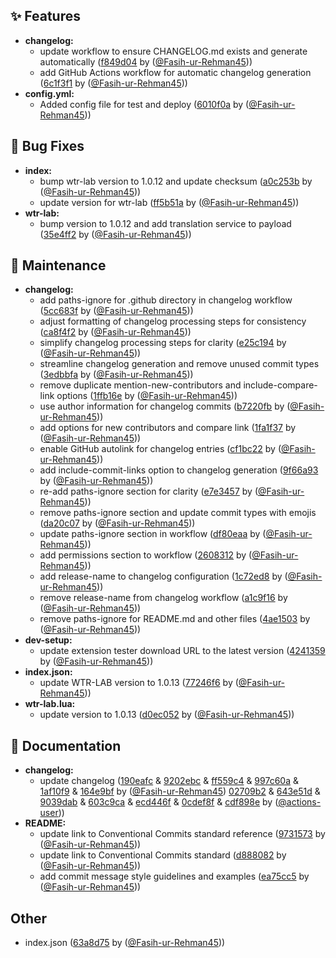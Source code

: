 ## ✨ Features
* **changelog:**
  * update workflow to ensure CHANGELOG.md exists and generate automatically ([f849d04](https://github.com/Fasih-ur-Rehman45/Extensions/commit/f849d04) by ([@Fasih-ur-Rehman45](https://github.com/Fasih-ur-Rehman45)))
  * add GitHub Actions workflow for automatic changelog generation ([6c1f3f1](https://github.com/Fasih-ur-Rehman45/Extensions/commit/6c1f3f1) by ([@Fasih-ur-Rehman45](https://github.com/Fasih-ur-Rehman45)))
* **config.yml:**
  * Added config file for test and deploy ([6010f0a](https://github.com/Fasih-ur-Rehman45/Extensions/commit/6010f0a) by ([@Fasih-ur-Rehman45](https://github.com/Fasih-ur-Rehman45)))

## 🐛 Bug Fixes
* **index:**
  * bump wtr-lab version to 1.0.12 and update checksum ([a0c253b](https://github.com/Fasih-ur-Rehman45/Extensions/commit/a0c253b) by ([@Fasih-ur-Rehman45](https://github.com/Fasih-ur-Rehman45)))
  * update version for wtr-lab ([ff5b51a](https://github.com/Fasih-ur-Rehman45/Extensions/commit/ff5b51a) by ([@Fasih-ur-Rehman45](https://github.com/Fasih-ur-Rehman45)))
* **wtr-lab:**
  * bump version to 1.0.12 and add translation service to payload ([35e4ff2](https://github.com/Fasih-ur-Rehman45/Extensions/commit/35e4ff2) by ([@Fasih-ur-Rehman45](https://github.com/Fasih-ur-Rehman45)))

## 🔧 Maintenance
* **changelog:**
  * add paths-ignore for .github directory in changelog workflow ([5cc683f](https://github.com/Fasih-ur-Rehman45/Extensions/commit/5cc683f) by ([@Fasih-ur-Rehman45](https://github.com/Fasih-ur-Rehman45)))
  * adjust formatting of changelog processing steps for consistency ([ca8f4f2](https://github.com/Fasih-ur-Rehman45/Extensions/commit/ca8f4f2) by ([@Fasih-ur-Rehman45](https://github.com/Fasih-ur-Rehman45)))
  * simplify changelog processing steps for clarity ([e25c194](https://github.com/Fasih-ur-Rehman45/Extensions/commit/e25c194) by ([@Fasih-ur-Rehman45](https://github.com/Fasih-ur-Rehman45)))
  * streamline changelog generation and remove unused commit types ([3edbbfa](https://github.com/Fasih-ur-Rehman45/Extensions/commit/3edbbfa) by ([@Fasih-ur-Rehman45](https://github.com/Fasih-ur-Rehman45)))
  * remove duplicate mention-new-contributors and include-compare-link options ([1ffb16e](https://github.com/Fasih-ur-Rehman45/Extensions/commit/1ffb16e) by ([@Fasih-ur-Rehman45](https://github.com/Fasih-ur-Rehman45)))
  * use author information for changelog commits ([b7220fb](https://github.com/Fasih-ur-Rehman45/Extensions/commit/b7220fb) by ([@Fasih-ur-Rehman45](https://github.com/Fasih-ur-Rehman45)))
  * add options for new contributors and compare link ([1fa1f37](https://github.com/Fasih-ur-Rehman45/Extensions/commit/1fa1f37) by ([@Fasih-ur-Rehman45](https://github.com/Fasih-ur-Rehman45)))
  * enable GitHub autolink for changelog entries ([cf1bc22](https://github.com/Fasih-ur-Rehman45/Extensions/commit/cf1bc22) by ([@Fasih-ur-Rehman45](https://github.com/Fasih-ur-Rehman45)))
  * add include-commit-links option to changelog generation ([9f66a93](https://github.com/Fasih-ur-Rehman45/Extensions/commit/9f66a93) by ([@Fasih-ur-Rehman45](https://github.com/Fasih-ur-Rehman45)))
  * re-add paths-ignore section for clarity ([e7e3457](https://github.com/Fasih-ur-Rehman45/Extensions/commit/e7e3457) by ([@Fasih-ur-Rehman45](https://github.com/Fasih-ur-Rehman45)))
  * remove paths-ignore section and update commit types with emojis ([da20c07](https://github.com/Fasih-ur-Rehman45/Extensions/commit/da20c07) by ([@Fasih-ur-Rehman45](https://github.com/Fasih-ur-Rehman45)))
  * update paths-ignore section in workflow ([df80eaa](https://github.com/Fasih-ur-Rehman45/Extensions/commit/df80eaa) by ([@Fasih-ur-Rehman45](https://github.com/Fasih-ur-Rehman45)))
  * add permissions section to workflow ([2608312](https://github.com/Fasih-ur-Rehman45/Extensions/commit/2608312) by ([@Fasih-ur-Rehman45](https://github.com/Fasih-ur-Rehman45)))
  * add release-name to changelog configuration ([1c72ed8](https://github.com/Fasih-ur-Rehman45/Extensions/commit/1c72ed8) by ([@Fasih-ur-Rehman45](https://github.com/Fasih-ur-Rehman45)))
  * remove release-name from changelog workflow ([a1c9f16](https://github.com/Fasih-ur-Rehman45/Extensions/commit/a1c9f16) by ([@Fasih-ur-Rehman45](https://github.com/Fasih-ur-Rehman45)))
  * remove paths-ignore for README.md and other files ([4ae1503](https://github.com/Fasih-ur-Rehman45/Extensions/commit/4ae1503) by ([@Fasih-ur-Rehman45](https://github.com/Fasih-ur-Rehman45)))
* **dev-setup:**
  * update extension tester download URL to the latest version ([4241359](https://github.com/Fasih-ur-Rehman45/Extensions/commit/4241359) by ([@Fasih-ur-Rehman45](https://github.com/Fasih-ur-Rehman45)))
* **index.json:**
  * update WTR-LAB version to 1.0.13 ([77246f6](https://github.com/Fasih-ur-Rehman45/Extensions/commit/77246f6) by ([@Fasih-ur-Rehman45](https://github.com/Fasih-ur-Rehman45)))
* **wtr-lab.lua:**
  * update version to 1.0.13 ([d0ec052](https://github.com/Fasih-ur-Rehman45/Extensions/commit/d0ec052) by ([@Fasih-ur-Rehman45](https://github.com/Fasih-ur-Rehman45)))

## 📝 Documentation
* **changelog:**
  * update changelog ([190eafc](https://github.com/Fasih-ur-Rehman45/Extensions/commit/190eafc) & [9202ebc](https://github.com/Fasih-ur-Rehman45/Extensions/commit/9202ebc) & [ff559c4](https://github.com/Fasih-ur-Rehman45/Extensions/commit/ff559c4) & [997c60a](https://github.com/Fasih-ur-Rehman45/Extensions/commit/997c60a) & [1af10f9](https://github.com/Fasih-ur-Rehman45/Extensions/commit/1af10f9) & [164e9bf](https://github.com/Fasih-ur-Rehman45/Extensions/commit/164e9bf) by ([@Fasih-ur-Rehman45](https://github.com/Fasih-ur-Rehman45)) [02709b2](https://github.com/Fasih-ur-Rehman45/Extensions/commit/02709b2) & [643e51d](https://github.com/Fasih-ur-Rehman45/Extensions/commit/643e51d) & [9039dab](https://github.com/Fasih-ur-Rehman45/Extensions/commit/9039dab) & [603c9ca](https://github.com/Fasih-ur-Rehman45/Extensions/commit/603c9ca) & [ecd446f](https://github.com/Fasih-ur-Rehman45/Extensions/commit/ecd446f) & [0cdef8f](https://github.com/Fasih-ur-Rehman45/Extensions/commit/0cdef8f) & [cdf898e](https://github.com/Fasih-ur-Rehman45/Extensions/commit/cdf898e) by ([@actions-user](https://github.com/actions-user)))
* **README:**
  * update link to Conventional Commits standard reference ([9731573](https://github.com/Fasih-ur-Rehman45/Extensions/commit/9731573) by ([@Fasih-ur-Rehman45](https://github.com/Fasih-ur-Rehman45)))
  * update link to Conventional Commits standard ([d888082](https://github.com/Fasih-ur-Rehman45/Extensions/commit/d888082) by ([@Fasih-ur-Rehman45](https://github.com/Fasih-ur-Rehman45)))
  * add commit message style guidelines and examples ([ea75cc5](https://github.com/Fasih-ur-Rehman45/Extensions/commit/ea75cc5) by ([@Fasih-ur-Rehman45](https://github.com/Fasih-ur-Rehman45)))

## Other
* index.json ([63a8d75](https://github.com/Fasih-ur-Rehman45/Extensions/commit/63a8d75) by ([@Fasih-ur-Rehman45](https://github.com/Fasih-ur-Rehman45)))

